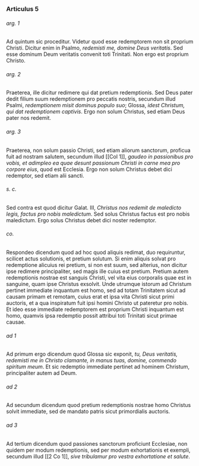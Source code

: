 ### Articulus 5

###### arg. 1
Ad quintum sic proceditur. Videtur quod esse redemptorem non sit proprium Christi. Dicitur enim in Psalmo, *redemisti me, domine Deus veritatis*. Sed esse dominum Deum veritatis convenit toti Trinitati. Non ergo est proprium Christo.

###### arg. 2
Praeterea, ille dicitur redimere qui dat pretium redemptionis. Sed Deus pater dedit filium suum redemptionem pro peccatis nostris, secundum illud Psalmi, *redemptionem misit dominus populo suo*; Glossa, *idest Christum, qui dat redemptionem captivis*. Ergo non solum Christus, sed etiam Deus pater nos redemit.

###### arg. 3
Praeterea, non solum passio Christi, sed etiam aliorum sanctorum, proficua fuit ad nostram salutem, secundum illud [[Col 1]], *gaudeo in passionibus pro vobis, et adimpleo ea quae desunt passionum Christi in carne mea pro corpore eius*, quod est Ecclesia. Ergo non solum Christus debet dici redemptor, sed etiam alii sancti.

###### s. c.
Sed contra est quod dicitur Galat. III, *Christus nos redemit de maledicto legis, factus pro nobis maledictum*. Sed solus Christus factus est pro nobis maledictum. Ergo solus Christus debet dici noster redemptor.

###### co.
Respondeo dicendum quod ad hoc quod aliquis redimat, duo requiruntur, scilicet actus solutionis, et pretium solutum. Si enim aliquis solvat pro redemptione alicuius rei pretium, si non est suum, sed alterius, non dicitur ipse redimere principaliter, sed magis ille cuius est pretium. Pretium autem redemptionis nostrae est sanguis Christi, vel vita eius corporalis quae est in sanguine, quam ipse Christus exsolvit. Unde utrumque istorum ad Christum pertinet immediate inquantum est homo, sed ad totam Trinitatem sicut ad causam primam et remotam, cuius erat et ipsa vita Christi sicut primi auctoris, et a qua inspiratum fuit ipsi homini Christo ut pateretur pro nobis. Et ideo esse immediate redemptorem est proprium Christi inquantum est homo, quamvis ipsa redemptio possit attribui toti Trinitati sicut primae causae.

###### ad 1
Ad primum ergo dicendum quod Glossa sic exponit, *tu, Deus veritatis, redemisti me in Christo clamante, in manus tuas, domine, commendo spiritum meum*. Et sic redemptio immediate pertinet ad hominem Christum, principaliter autem ad Deum.

###### ad 2
Ad secundum dicendum quod pretium redemptionis nostrae homo Christus solvit immediate, sed de mandato patris sicut primordialis auctoris.

###### ad 3
Ad tertium dicendum quod passiones sanctorum proficiunt Ecclesiae, non quidem per modum redemptionis, sed per modum exhortationis et exempli, secundum illud [[2 Co 1]], *sive tribulamur pro vestra exhortatione et salute*.

